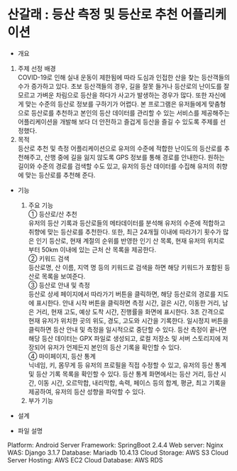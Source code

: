 # 산갈래 : 등산 측정 및 등산로 추천 어플리케이션
- 개요
 1. 주제 선정 배경  
COVID-19로 인해 실내 운동이 제한됨에 따라 도심과 인접한 산을 찾는 등산객들의 수가
증가하고 있다. 초보 등산객들의 경우, 길을 잘못 들거나 등산로의 난이도를 잘 모르고
가벼운 차림으로 등산을 하다가 사고가 발생하는 경우가 많다. 또한 자신에게 맞는 수준의
등산로 정보를 구하기가 어렵다. 본 프로그램은 유저들에게 맞춤형으로 등산로를 추천하고
본인의 등산 데이터를 관리할 수 있는 서비스를 제공해주는 어플리케이션을 개발해 보다 더
안전하고 즐겁게 등산을 즐길 수 있도록 주제를 선정했다.
 2. 목적  
등산로 추천 및 측정 어플리케이션으로 유저의 수준에 적합한 난이도의 등산로를
추천해주고, 산행 중에 길을 잃지 않도록 GPS 정보를 통해 경로를 안내한다. 원하는 길이와
수준의 경로를 검색할 수도 있고, 유저의 등산 데이터를 수집해 유저의 취향에 맞는
등산로를 추천해 준다.

- 기능
  1. 주요 기능  
① 등산로/산 추천  
유저의 등산 기록과 등산로들의 메타데이터를 분석해 유저의 수준에 적합하고 취향에
맞는 등산로를 추천한다. 또한, 최근 24개월 이내에 따라가기 횟수가 많은 인기 등산로,
현재 계절의 순위를 반영한 인기 산 목록, 현재 유저의 위치로 부터 50km 이내에 있는 근처
산 목록을 제공한다.  
② 키워드 검색  
등산로명, 산 이름, 지역 명 등의 키워드로 검색을 하면 해당 키워드가 포함된 등산로
목록을 보여준다.  
③ 등산로 안내 및 측정  
등산로 상세 페이지에서 따라가기 버튼을 클릭하면, 해당 등산로의 경로를 지도에
표시한다. 안내 시작 버튼을 클릭하면 측정 시간, 걸은 시간, 이동한 거리, 남은 거리, 현재
고도, 예상 도착 시간, 진행률을 화면에 표시한다. 3초 간격으로 현재 유저가 위치한 곳의
위도, 경도, 고도와 시간을 기록한다. 일시정지 버튼을 클릭하면 등산 안내 및 측정을
일시적으로 중단할 수 있다. 등산 측정이 끝나면 해당 등산 데이터는 GPX 파일로 생성되고,
로컬 저장소 및 서버 스토리지에 저장되어 유저가 언제든지 본인의 등산 기록을 확인할 수
있다.  
④ 마이페이지, 등산 통계  
닉네임, 키, 몸무게 등 유저의 프로필을 직접 수정할 수 있고, 유저의 등산 통계 및 등산
기록 목록을 확인할 수 있다. 등산 통계 화면에서는 등산 거리, 등산 시간, 이동 시간,
오르막합, 내리막합, 속력, 페이스 등의 합계, 평균, 최고 기록을 제공하여, 유저의 등산
성향을 파악할 수 있다.  
  2. 부가 기능

- 설계
- 파일 설명


Platform: Android
Server Framework: SpringBoot 2.4.4
Web server: Nginx
WAS: Django 3.1.7
Database: Mariadb 10.4.13
Cloud Storage: AWS S3
Cloud Server Hosting: AWS EC2
Cloud Database: AWS RDS
